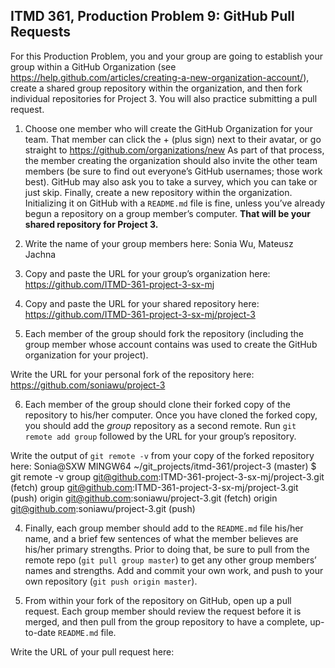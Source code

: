 ## ITMD 361, Production Problem 9: GitHub Pull Requests

For this Production Problem, you and your group are going to establish your group within a GitHub Organization (see https://help.github.com/articles/creating-a-new-organization-account/), create a shared group repository within the organization, and then fork individual repositories for Project 3. You will also practice submitting a pull request.

1. Choose one member who will create the GitHub Organization for your team. That member can click the + (plus sign) next to their avatar, or go straight to https://github.com/organizations/new As part of that process, the member creating the organization should also invite the other team members (be sure to find out everyone’s GitHub usernames; those work best). GitHub may also ask you to take a survey, which you can take or just skip. Finally, create a new repository within the organization. Initializing it on GitHub with a `README.md` file is fine, unless you’ve already begun a repository on a group member’s computer. **That will be your shared repository for Project 3.**

2. Write the name of your group members here: Sonia Wu, Mateusz Jachna

3. Copy and paste the URL for your group’s organization here: https://github.com/ITMD-361-project-3-sx-mj

4. Copy and paste the URL for your shared repository here: https://github.com/ITMD-361-project-3-sx-mj/project-3

5. Each member of the group should fork the repository (including the group member whose account contains was used to create the GitHub organization for your project).

Write the URL for your personal fork of the repository here: https://github.com/soniawu/project-3

6. Each member of the group should clone their forked copy of the repository to his/her computer. Once you have cloned the forked copy, you should add the *group* repository as a second remote. Run `git remote add group` followed by the URL for your group’s repository.

Write the output of `git remote -v` from your copy of the forked repository here:
Sonia@SXW MINGW64 ~/git_projects/itmd-361/project-3 (master)
$ git remote -v
group   git@github.com:ITMD-361-project-3-sx-mj/project-3.git (fetch)
group   git@github.com:ITMD-361-project-3-sx-mj/project-3.git (push)
origin  git@github.com:soniawu/project-3.git (fetch)
origin  git@github.com:soniawu/project-3.git (push)


4. Finally, each group member should add to the `README.md` file his/her name, and a brief few sentences of what the member believes are his/her primary strengths. Prior to doing that, be sure to pull from the remote repo (`git pull group master`) to get any other group members’ names and strengths. Add and commit your own work, and push to your own repository (`git push origin master`).

5. From within your fork of the repository on GitHub, open up a pull request. Each group member should review the request before it is merged, and then pull from the group repository to have a complete, up-to-date `README.md` file.

Write the URL of your pull request here:

